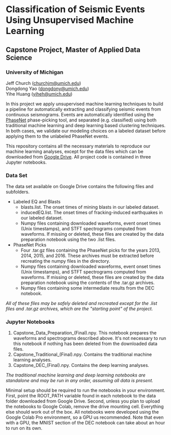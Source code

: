 # Classification of Seismic Events Using Unsupervised Machine Learning
## Capstone Project, Master of Applied Data Science
### University of Michigan
Jeff Church (churchjm@umich.edu) \
Dongdong Yao (dongdony@umich.edu) \
Yihe Huang (yiheh@umich.edu)

In this project we apply unsupervised machine learning techniques to build a pipeline for automatically extracting and classifying seismic events from continuous seismograms.  Events are automatically identified using the [PhaseNet](https://arxiv.org/abs/1803.03211) phase-picking tool, and separated (e.g. classified) using both traditional machine learning and deep learning based clustering techniques.  In both cases, we validate our modeling choices on a labeled dataset before applying them to the unlabeled PhaseNet events.

This repository contains all the necessary materials to reproduce our machine learning analyses, except for the data files which can be downloaded from [Google Drive](https://drive.google.com/drive/folders/1-Eex84NC7S8D0qj-rliZ34Xw5-PKQuaS?usp=sharing).  All project code is contained in three Jupyter notebooks.

### Data Set
The data set available on Google Drive contains the following files and subfolders.
* Labeled EQ and Blasts
  * blasts.list.  The onset times of mining blasts in our labeled dataset.
  * inducedEQ.list.  The onset times of fracking-induced earthquakes in our labeled dataset.
  * Numpy files containing downloaded waveforms, event onset times (Unix timestamps), and STFT spectrograms computed from waveforms.  If missing or deleted, these files are created by the data preparation notebook using the two .list files.
* PhaseNet Picks
  * Four .tar.gz files containing the PhaseNet picks for the years 2013, 2014, 2015, and 2016.  These archives must be extracted before recreating the numpy files in the directory.
  * Numpy files containing downloaded waveforms, event onset times (Unix timestamps), and STFT spectrograms computed from waveforms.  If missing or deleted, these files are created by the data preparation notebook using the contents of the .tar.gz archives.
  * Numpy files containing some intermediate results from the DEC notebook.

*All of these files may be safely deleted and recreated except for the .list files and .tar.gz archives, which are the "starting point" of the project.*

### Jupyter Notebooks
1. Capstone_Data_Preparation_(Final).npy.  This notebook prepares the waveforms and spectrograms described above.  It's not necessary to run this notebook if nothing has been deleted from the downloaded data files.
2. Capstone_Traditional_(Final).npy.  Contains the traditional machine learning analyses.
3. Capstone_DEC_(Final).npy.  Contains the deep learning analyses.

*The traditional machine learning and deep learning notebooks are standalone and may be run in any order, assuming all data is present.*

Minimal setup should be required to run the notebooks in your environment.  First, point the ROOT_PATH variable found in each notebook to the data folder downloaded from Google Drive.  Second, unless you plan to upload the notebooks to Google Colab, remove the drive mounting cell.  Everything else should work out of the box.  All notebooks were developed using the Google Colab Pro environment, so a GPU us recommended.  Note that even with a GPU, the MNIST section of the DEC notebook can take about an hour to run on its own.
